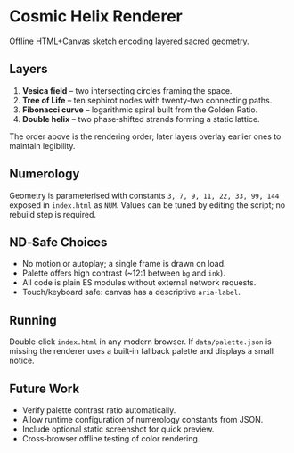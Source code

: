 # Cosmic Helix Renderer

Offline HTML+Canvas sketch encoding layered sacred geometry.

## Layers
1. **Vesica field** – two intersecting circles framing the space.
2. **Tree of Life** – ten sephirot nodes with twenty‑two connecting paths.
3. **Fibonacci curve** – logarithmic spiral built from the Golden Ratio.
4. **Double helix** – two phase‑shifted strands forming a static lattice.

The order above is the rendering order; later layers overlay earlier ones to maintain legibility.

## Numerology
Geometry is parameterised with constants `3, 7, 9, 11, 22, 33, 99, 144` exposed in `index.html` as `NUM`.
Values can be tuned by editing the script; no rebuild step is required.

## ND‑Safe Choices
- No motion or autoplay; a single frame is drawn on load.
- Palette offers high contrast (~12:1 between `bg` and `ink`).
- All code is plain ES modules without external network requests.
- Touch/keyboard safe: canvas has a descriptive `aria-label`.

## Running
Double‑click `index.html` in any modern browser. If `data/palette.json` is missing the renderer uses a built‑in fallback palette and displays a small notice.

## Future Work
- Verify palette contrast ratio automatically.
- Allow runtime configuration of numerology constants from JSON.
- Include optional static screenshot for quick preview.
- Cross‑browser offline testing of color rendering.

